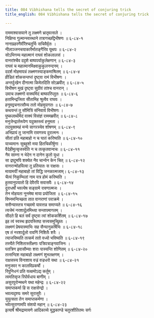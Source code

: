 ```yaml
---
title: 084 Vibhishana tells the secret of conjuring trick
title_english: 084 Vibhishana tells the secret of conjuring trick

---
```

राममाश्वासयाने तु लक्ष्मणे भ्रातृवत्सले ।  
निक्षिप्य गुल्मान्स्वस्थाने तत्रागच्छद्विभीषणः ॥ ६-८४-१  
नानाप्रहरणैर्वीरैश्चतुर्भिः सचिवैर्वृतः ।  
नीलाञ्जनचयाकारैर्मातङ्गैरिव यूथपः ॥ ६-८४-२  
सोऽभिगम्य महात्मानं राघवं शोकलालसं ।  
वानरांश्चैव ददृशे बाष्पपर्याकुलेक्षणान् ॥ ६-८४-३  
राघवं च महात्मानमिक्ष्वाकुकुलनन्दनम् ।  
ददर्श मोहमापन्नं लक्ष्मणस्याङ्कमाश्रितम् ॥ ६-८४-४  
व्रीडितं शोकसन्तप्तं दृष्ट्वा रामं विभीषणः ।  
अन्तर्दुःखेन दीनात्मा किमेतदिति सोऽब्रवीत् ॥ ६-८४-५  
विभीषण मुखं दृष्ट्वा सुग्रीवं तांश्च वानरान् ।  
उवाच लक्ष्मणो वाक्यमिदं बाष्पपरिप्लुतः ॥ ६-८४-६  
हतामिन्द्रजिता सीतामिह श्रुत्वैव राघवः ।  
हनूमद्वचनात्सौम्य ततो मोहमुपागतः ॥ ६-८४-७  
कथयन्तं तु सौमित्रिं संनिवार्य विभीषणः ।  
पुष्कलार्थमिदं वाक्यं विसंज्ञं राममब्रवीत् ॥ ६-८४-८  
मनुजेन्द्रार्तरूपेण यदुक्तस्त्वं हनूमता ।  
तदयुक्तमहं मन्ये सागरस्येव शोषणम् ॥ ६-८४-९  
अभिप्रायं तु जानामि रावणस्य दुरात्मनः ।  
सीतां प्रति महाबाहो न च घातं करिष्यति ॥ ६-८४-१०  
याच्यमानः सुबहुशो मया हितचिकीर्षुणा ।  
वैदेहीमुत्सृजस्वेति न च तत्कृतवान्वचः ॥ ६-८४-११  
नैव साम्ना न भेदेन न दानेन कुतो युधा ।  
सा द्रष्टुमपि शक्येत नैव चान्येन केन चित् ॥ ६-८४-१२  
वानरान्मोहयित्वा तु प्रतियातः स राक्षसः ।  
मायामयीं महाबाहो तां विद्धि जनकात्मजाम्। ६-८४-१३  
चैत्यं निकुम्भिलां नाम यत्र होमं करिष्यति ।  
हुतवानुपयातो हि देवैरपि सवासवैः ॥ ६-८४-१४  
दुराधर्षो भवत्येष सङ्ग्रामे रावणात्मजः ।  
तेन मोहयता नूनमेषा माया प्रयोजिता ॥ ६-८४-१५  
विघ्नमन्विच्छता तात वानराणां पराक्रमे ।  
ससैन्यास्तत्र गच्छामो यावत्तन्न समाप्यते ॥ ६-८४-१६  
त्यजेमं नरशार्दूलमिथ्या सन्तापमागतम् ।  
सीदते हि बलं सर्वं दृष्ट्वा त्वां शोककर्शितम् ॥ ६-८४-१७  
इह त्वं स्वस्थ हृदयस्तिष्ठ सत्त्वसमुच्छ्रितः ।  
लक्ष्मणं प्रेषयास्माभिः सह सैन्यानुकर्षिभिः ॥ ६-८४-१८  
एष तं नरशार्दूलो रावणिं निशितैः शरैः ।  
त्याजयिष्यति तत्कर्म ततो वध्यो भविष्यति ॥ ६-८४-१९  
तस्यैते निशितास्तीक्ष्णाः पत्रिपत्राङ्गवाजिनः ।  
पतत्रिण इवासौम्याः शराः पास्यन्ति शोणितम् ॥ ६-८४-२०  
तत्सन्दिश महाबाहो लक्ष्मणं शुभलक्षणम् ।  
राक्षसस्य विनाशाय वज्रं वज्रधरो यथा ॥ ६-८४-२१  
मनुजवर न कालविप्रकर्षो ।  
रिपुनिधनं प्रति यत्क्षमोऽद्य कर्तुम् ।  
त्वमतिसृज रिपोर्वधाय बाणीम् ।  
असुरपुरोन्मथने यथा महेन्द्रः ॥ ६-८४-२२  
समाप्तकर्मा हि स राक्षसेन्द्रो ।  
भवत्यदृश्यः समरे सुरासुरैः ।  
युयुत्सता तेन समाप्तकर्मणा ।  
भवेत्सुराणामपि संशयो महान् ॥ ६-८४-२३  
इत्यार्षे श्रीमद्रामायणे आदिकाव्ये युद्धकाण्डे चतुरशीतितमः सर्गः